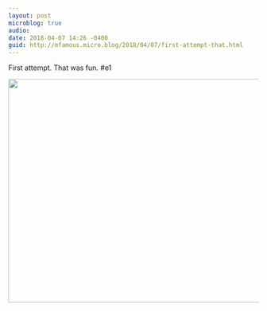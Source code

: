 ```yaml
---
layout: post
microblog: true
audio: 
date: 2018-04-07 14:26 -0400
guid: http://mfamous.micro.blog/2018/04/07/first-attempt-that.html
---
```

First attempt. That was fun. #e1

<img src="http://mark.famousfamily.com/uploads/2018/98a5b82627.jpg" width="600" height="450" />
